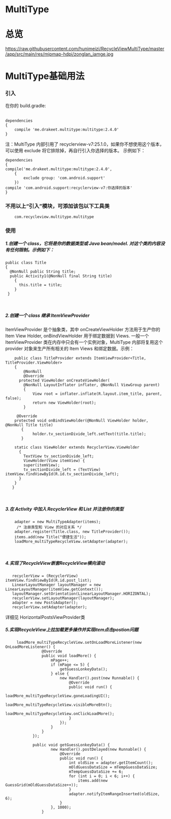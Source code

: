 # MultiType

# 总览</br>
   <!-- ![github](https://raw.githubusercontent.com/hunimeizi/RecycleViewMultiType/master/app/src/main/res/mipmap-hdpi/zonglan_iamge.jpg "github") -->
   https://raw.githubusercontent.com/hunimeizi/RecycleViewMultiType/master/app/src/main/res/mipmap-hdpi/zonglan_iamge.jpg

# MultiType基础用法</br>

### 引入</br>

在你的 build.gradle:</br></br>

    dependencies
    {
        compile 'me.drakeet.multitype:multitype:2.4.0'
    }

注：MultiType 内部引用了 recyclerview-v7:25.1.0，如果你不想使用这个版本，
可以使用 exclude 将它排除掉，再自行引入你选择的版本。
示例如下：

    dependencies
    {
    compile('me.drakeet.multitype:multitype:2.4.0',
        {
            exclude group: 'com.android.support'
        })
    compile 'com.android.support:recyclerview-v7:你选择的版本'
    }

### 不用以上“引入”模块，可添加该包以下工具类  
        com.recycleview.multitype.multitype
        
### 使用</br>
##### 1.创建一个 class，它将是你的数据类型或 Java bean/model. 对这个类的内容没有任何限制。示例如下：</br>

    public class Title
    {
      @NonNull public String title;
      public Activity1(@NonNull final String title)
        {
          this.title = title;
        }
     }
  </br>

##### 2.创建一个 class 继承 ItemViewProvider</br>
  ItemViewProvider 是个抽象类，其中 onCreateViewHolder 方法用于生产你的 Item View Holder, onBindViewHolder 用于绑定数据到 Views. 一般一个 ItemViewProvider 类在内存中只会有一个实例对象，MultiType 内部将复用这个 provider 对象来生产所有相关的 Item Views 和绑定数据。示例：
</br>

        public class TitleProvider extends ItemViewProvider<Title, TitleProvider.ViewHolder>
        {
            @NonNull
            @Override
          protected ViewHolder onCreateViewHolder(
            @NonNull LayoutInflater inflater, @NonNull ViewGroup parent)
            {
                View root = inflater.inflate(R.layout.item_title, parent, false);
                return new ViewHolder(root);
            }

         @Override
        protected void onBindViewHolder(@NonNull ViewHolder holder, @NonNull Title title)
           {
                holder.tv_sectionDivide_left.setText(title.title);
           }

        static class ViewHolder extends RecyclerView.ViewHolder
          {
            TextView tv_sectionDivide_left;
            ViewHolder(View itemView) {
            super(itemView);
            tv_sectionDivide_left = (TextView) itemView.findViewById(R.id.tv_sectionDivide_left);
          }
        }
       }
</br>

##### 3.在 Activity 中加入 RecyclerView 和 List 并注册你的类型
        adapter = new MultiTypeAdapter(items);
         /* 注册类型和 View 的对应关系 */
        adapter.register(Title.class, new TitleProvider());
        items.add(new Title("便捷生活"));
        loadMore_multiTypeRecycleView.setAdapter(adapter);
</br>

##### 4.实现了RecycleView嵌套RecycleView横向滚动
       recyclerView = (RecyclerView) itemView.findViewById(R.id.post_list);
       LinearLayoutManager layoutManager = new LinearLayoutManager(itemView.getContext());
       layoutManager.setOrientation(LinearLayoutManager.HORIZONTAL);
       recyclerView.setLayoutManager(layoutManager);
       adapter = new PostsAdapter();
       recyclerView.setAdapter(adapter);
  详细见 HorizontalPostsViewProvider类
##### 5.实现RecycleView上拉加载更多操作并实现item点击postion问题
         loadMore_multiTypeRecycleView.setOnLoadMoreListener(new OnLoadMoreListener() {
                    @Override
                    public void loadMore() {
                        mPage++;
                        if (mPage <= 5) {
                            getGuessLonkeyData();
                        } else {
                            new Handler().post(new Runnable() {
                                @Override
                                public void run() {
                                    loadMore_multiTypeRecycleView.goneLoadingUI();
                                    loadMore_multiTypeRecycleView.visibleMoreBtn();
                                    loadMore_multiTypeRecycleView.onClickLoadMore();
                                }
                            });
                        }
                    }
                });

                public void getGuessLonkeyData() {
                        new Handler().postDelayed(new Runnable() {
                            @Override
                            public void run() {
                                int oldSize = adapter.getItemCount();
                                mOldGuessDataSize = mTempGuessDataSize;
                                mTempGuessDataSize += 6;
                                for (int i = 0; i < 6; i++) {
                                    items.add(new GuessGrid(mOldGuessDataSize++));
                                }
                                adapter.notifyItemRangeInserted(oldSize, 6);
                            }
                        }, 1000);
                    }

